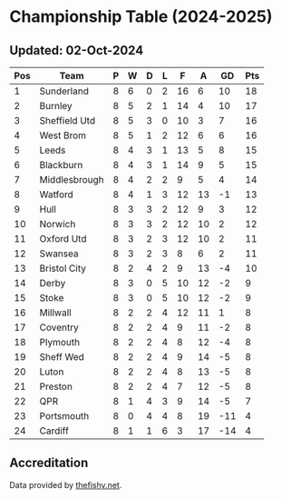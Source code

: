 # Championship Table (2024-2025)
## Updated: 02-Oct-2024

| Pos | Team | P | W | D | L | F | A | GD | Pts |
| --- | --- | --- | --- | --- | --- | --- | --- | --- | --- |
| 1 | Sunderland | 8 | 6 | 0 | 2 | 16 | 6 | 10 | 18 |
| 2 | Burnley | 8 | 5 | 2 | 1 | 14 | 4 | 10 | 17 |
| 3 | Sheffield Utd | 8 | 5 | 3 | 0 | 10 | 3 | 7 | 16 |
| 4 | West Brom | 8 | 5 | 1 | 2 | 12 | 6 | 6 | 16 |
| 5 | Leeds | 8 | 4 | 3 | 1 | 13 | 5 | 8 | 15 |
| 6 | Blackburn | 8 | 4 | 3 | 1 | 14 | 9 | 5 | 15 |
| 7 | Middlesbrough | 8 | 4 | 2 | 2 | 9 | 5 | 4 | 14 |
| 8 | Watford | 8 | 4 | 1 | 3 | 12 | 13 | -1 | 13 |
| 9 | Hull | 8 | 3 | 3 | 2 | 12 | 9 | 3 | 12 |
| 10 | Norwich | 8 | 3 | 3 | 2 | 12 | 10 | 2 | 12 |
| 11 | Oxford Utd | 8 | 3 | 2 | 3 | 12 | 10 | 2 | 11 |
| 12 | Swansea | 8 | 3 | 2 | 3 | 8 | 6 | 2 | 11 |
| 13 | Bristol City | 8 | 2 | 4 | 2 | 9 | 13 | -4 | 10 |
| 14 | Derby | 8 | 3 | 0 | 5 | 10 | 12 | -2 | 9 |
| 15 | Stoke | 8 | 3 | 0 | 5 | 10 | 12 | -2 | 9 |
| 16 | Millwall | 8 | 2 | 2 | 4 | 12 | 11 | 1 | 8 |
| 17 | Coventry | 8 | 2 | 2 | 4 | 9 | 11 | -2 | 8 |
| 18 | Plymouth | 8 | 2 | 2 | 4 | 8 | 12 | -4 | 8 |
| 19 | Sheff Wed | 8 | 2 | 2 | 4 | 9 | 14 | -5 | 8 |
| 20 | Luton | 8 | 2 | 2 | 4 | 8 | 13 | -5 | 8 |
| 21 | Preston | 8 | 2 | 2 | 4 | 7 | 12 | -5 | 8 |
| 22 | QPR | 8 | 1 | 4 | 3 | 9 | 14 | -5 | 7 |
| 23 | Portsmouth | 8 | 0 | 4 | 4 | 8 | 19 | -11 | 4 |
| 24 | Cardiff | 8 | 1 | 1 | 6 | 3 | 17 | -14 | 4 |

## Accreditation 

Data provided by [thefishy.net](https://www.thefishy.net/).
